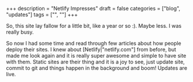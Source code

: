 +++
description = "Netlify Impresses"
draft = false
categories = ["blog", "updates"]
tags = ["", ""]
+++


So, this site lay fallow for a little bit, like a year or so :). Maybe less. I was really busy.


So now I had some time and read through few articles about how people deploy their sites. I knew about [Netlify|"netlify.com"] from before, but made me look again and it is really super awesome and simple to have site with them. Static sites are their thing and it is a joy to see, just update site, commit to git and things happen in the background and boom! Updates are live.


